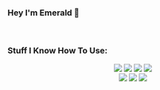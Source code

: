 
### Hey I'm Emerald 👋

<br />

### Stuff I Know How To Use:

<p align='center'>
    <img src="https://img.shields.io/badge/c%20sharp-%23239120.svg?&style=for-the-badge&logo=c%20sharp&logoColor=white">
    <img src="https://img.shields.io/badge/python-%233776AB.svg?&style=for-the-badge&logo=python&logoColor=white">
    <img src="https://img.shields.io/badge/html-%23E34F26.svg?&style=for-the-badge&logo=html5&logoColor=white">
    <img src="https://img.shields.io/badge/css-%231572B6.svg?&style=for-the-badge&logo=css3&logoColor=white">
    <br />
    <img src="https://img.shields.io/badge/javascript%20-%23323330.svg?&style=for-the-badge&logo=javascript&logoColor=%23F7DF1E">
    <img src="https://img.shields.io/badge/node.js%20-%2343853D.svg?&style=for-the-badge&logo=node.js&logoColor=white">
    <img src="https://img.shields.io/badge/java-%23ED8B00.svg?&style=for-the-badge&logo=java&logoColor=white">
</p>
